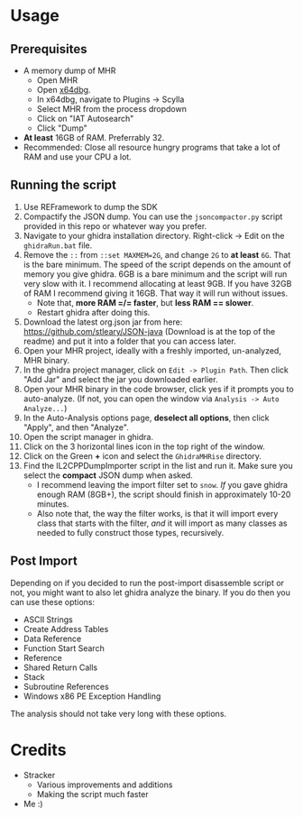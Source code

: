 # Usage

## Prerequisites
* A memory dump of MHR
  * Open MHR
  * Open [x64dbg](https://x64dbg.com/).
  * In x64dbg, navigate to Plugins -> Scylla
  * Select MHR from the process dropdown
  * Click on "IAT Autosearch"
  * Click "Dump"
* **At least** 16GB of RAM. Preferrably 32.
* Recommended: Close all resource hungry programs that take a lot of RAM and use your CPU a lot. 

## Running the script
1. Use REFramework to dump the SDK
2. Compactify the JSON dump. You can use the `jsoncompactor.py` script provided in this repo or whatever way you prefer.
3. Navigate to your ghidra installation directory. Right-click -> Edit on the `ghidraRun.bat` file.
4. Remove the `::` from `::set MAXMEM=2G`, and change `2G` to **at least** `6G`. That is the bare minimum. The speed of the script depends on the amount of memory you give ghidra. 6GB is a bare minimum and the script will run very slow with it. I recommend allocating at least 9GB. If you have 32GB of RAM I recommend giving it 16GB. That way it will run without issues.
    * Note that, **more RAM =/= faster**, but **less RAM == slower**.
    * Restart ghidra after doing this.
5. Download the latest org.json jar from here: https://github.com/stleary/JSON-java (Download is at the top of the readme) and put it into a folder that you can access later.
6. Open your MHR project, ideally with a freshly imported, un-analyzed, MHR binary.
7. In the ghidra project manager, click on `Edit -> Plugin Path`. Then click "Add Jar" and select the jar you downloaded earlier.
8. Open your MHR binary in the code browser, click yes if it prompts you to auto-analyze. (If not, you can open the window via `Analysis -> Auto Analyze...`)
9.  In the Auto-Analysis options page, **deselect all options**, then click "Apply", and then "Analyze".
10. Open the script manager in ghidra.
11. Click on the 3 horizontal lines icon in the top right of the window.
12. Click on the Green **+** icon and select the `GhidraMHRise` directory.
13. Find the IL2CPPDumpImporter script in the list and run it. Make sure you select the **compact** JSON dump when asked.
    * I recommend leaving the import filter set to `snow`. *If* you gave ghidra enough RAM (8GB+), the script should finish in approximately 10-20 minutes.
    * Also note that, the way the filter works, is that it will import every class that starts with the filter, *and* it will import as many classes as needed to fully construct those types, recursively.

## Post Import
Depending on if you decided to run the post-import disassemble script or not, you might want to also let ghidra analyze the binary. If you do then you can use these options:
- ASCII Strings
- Create Address Tables
- Data Reference
- Function Start Search
- Reference
- Shared Return Calls
- Stack
- Subroutine References
- Windows x86 PE Exception Handling

The analysis should not take very long with these options.

# Credits
* Stracker
  * Various improvements and additions
  * Making the script much faster
* Me :)
